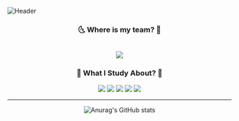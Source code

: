 ![Header](https://capsule-render.vercel.app/api?type=cylinder&color=gradient&customColorList=0,2,12,15&height=300&section=header&text=Han%20YoonTaek&animation=twinkling&fontSize=90&desc=Korean%20DMU%20AI%20student&descSize=30&descAlignY=70)

<!-- 뱃지 -->

<div style="text-align:center;">
<p></p>
<h3 align="center"> 🌜 Where is my team? 🌛 </h3>
 
<p align="center">
  <br>
  <a href="https://github.com/ossQB" target="_blank"><img src="https://img.shields.io/badge/2team-5468FF?style=for-the-badge&logo=Apostrophe&logoColor=white"/></a>

<div style="text-align:center;">
<p></p>
<h3 align="center"> 🏴 What I Study About? 🏴 </h3>
 
<p align="center">
  <a href="https://www.python.org/" target="_blank"><img src="https://img.shields.io/badge/Python-3776AB?style=for-the-badge&logo=Python&logoColor=f6d365"/></a>
  <a href=https://code.visualstudio.com/" target="_blank"><img src="https://img.shields.io/badge/HTML-000000?style=for-the-badge&logo=Visual Studio Code&logoColor=007ACC"/></a>
  <a href="https://visualstudio.microsoft.com/" target="_blank"><img src="https://img.shields.io/badge/C-A8B9CC?style=for-the-badge&logo=Visual Studio&logoColor=5C2D91"/></a>
  <a href="https://www.mysql.com/" target="_blank"><img src="https://img.shields.io/badge/MySQL-4479A1?style=for-the-badge&logo=MySQL&logoColor=white"/></a>
  <a href="https://www.java.com/ko/" target="_blank"><img src="https://img.shields.io/badge/JAVA-4facfe?style=for-the-badge&logo=Eclipse IDE&logoColor=000000"/></a>
  
  
---

![Anurag's GitHub stats](https://github-readme-stats.vercel.app/api?username=ossQB&show_icons=true&theme=maroongold)
  
<!--
**gnarcousin/gnarcousin** is a ✨ _special_ ✨ repository because its `README.md` (this file) appears on your GitHub profile.

Here are some ideas to get you started:

- 🔭 I’m currently working on ...
- 🌱 I’m currently learning ...
- 👯 I’m looking to collaborate on ...
- 🤔 I’m looking for help with ...
- 💬 Ask me about ...
- 📫 How to reach me: ...
- 😄 Pronouns: ...
- ⚡ Fun fact: ...
-->
